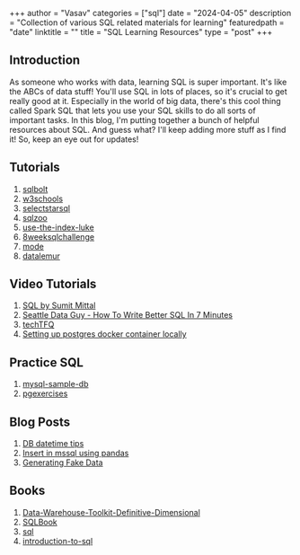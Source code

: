 +++
author = "Vasav"
categories = ["sql"]
date = "2024-04-05"
description = "Collection of various SQL related materials for learning"
featuredpath = "date"
linktitle = ""
title = "SQL Learning Resources"
type = "post"
+++

## Introduction
As someone who works with data, learning SQL is super important. It's like the ABCs of data stuff! You'll use SQL in lots of places, so it's crucial to get really good at it. Especially in the world of big data, there's this cool thing called Spark SQL that lets you use your SQL skills to do all sorts of important tasks. In this blog, I'm putting together a bunch of helpful resources about SQL. And guess what? I'll keep adding more stuff as I find it! So, keep an eye out for updates!


## Tutorials
1. [sqlbolt](https://sqlbolt.com/)
2. [w3schools](https://www.w3schools.com/sql/)
3. [selectstarsql](https://selectstarsql.com/)
4. [sqlzoo](https://sqlzoo.net/wiki/SQL_Tutorial)
5. [use-the-index-luke](https://use-the-index-luke.com/)
6. [8weeksqlchallenge](https://8weeksqlchallenge.com/)
7. [mode](https://mode.com/sql-tutorial/introduction-to-sql)
8. [datalemur](https://datalemur.com/sql-tutorial)

## Video Tutorials
1. [SQL by Sumit Mittal](https://www.youtube.com/watch?v=zAOUpVM6R6I&list=PLtgiThe4j67rAoPmnCQmcgLS4iIc5ungg)
2. [Seattle Data Guy - How To Write Better SQL In 7 Minutes](https://www.youtube.com/watch?v=nNR4jracHYA)
3. [techTFQ](https://www.youtube.com/watch?v=a-hFbr-4VQQ&list=PLavw5C92dz9Ef4E-1Zi9KfCTXS_IN8gXZ)
4. [Setting up postgres docker container locally](https://www.youtube.com/watch?v=LGY_eILc8Ks)

## Practice SQL
1. [mysql-sample-db](https://www.mysqltutorial.org/getting-started-with-mysql/mysql-sample-database/)
2. [pgexercises](https://pgexercises.com/)

## Blog Posts
1. [DB datetime tips](https://www.mssqltips.com/sqlservertip/1145/date-and-time-conversions-using-sql-server/)
2. [Insert in mssql using pandas](https://gist.github.com/danyashorokh/40c1042e18e9bea6aae3d9e8d4466a75)
3. [Generating Fake Data](https://towardsdatascience.com/free-resources-for-generating-realistic-fake-data-da63836be1a8)


## Books
1. [Data-Warehouse-Toolkit-Definitive-Dimensional](https://www.amazon.in/Data-Warehouse-Toolkit-Definitive-Dimensional/dp/1118530802)
2. [SQLBook](https://books.goalkicker.com/SQLBook/)
3. [sql](https://riptutorial.com/ebook/sql)
4. [introduction-to-sql](https://github.com/bobbyiliev/introduction-to-sql/tree/main)